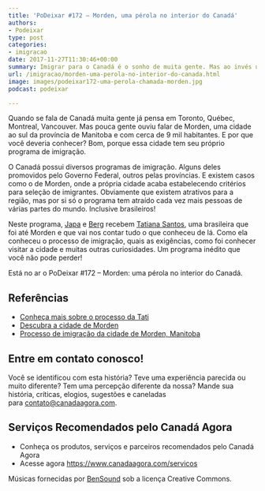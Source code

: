 ```yaml
---
title: 'PoDeixar #172 – Morden, uma pérola no interior do Canadá'
authors:
- Podeixar
type: post
categories:
- imigracao
date: 2017-11-27T11:30:46+00:00
summary: Imigrar para o Canadá é o sonho de muita gente. Mas ao invés um grande centro, por que não uma cidade no interior? Conheça o processo da cidade de Morden!
url: /imigracao/morden-uma-perola-no-interior-do-canada.html
image: images/podeixar172-uma-perola-chamada-morden.jpg
podcast: podeixar

---
```

Quando se fala de Canadá muita gente já pensa em Toronto, Québec, Montreal, Vancouver. Mas pouca gente ouviu falar de Morden, uma cidade ao sul da província de Manitoba e com cerca de 9 mil habitantes. E por que você deveria conhecer? Bom, porque essa cidade tem seu próprio programa de imigração.

O Canadá possui diversos programas de imigração. Alguns deles promovidos pelo Governo Federal, outros pelas províncias. E existem casos como o de Morden, onde a própria cidade acaba estabelecendo critérios para seleção de imigrantes. Obviamente que existem atrativos para a região, mas por si só o programa tem atraído cada vez mais pessoas de várias partes do mundo. Inclusive brasileiros!

Neste programa, [Japa][1] e [Berg][2] recebem [Tatiana Santos][3], uma brasileira que foi até Morden e que vai nos contar tudo o que conheceu de lá. Como ela conheceu o processo de imigração, quais as exigências, como foi conhecer visitar a cidade e muitas outras curiosidades. Um programa inédito que você não pode perder!

Está no ar o PoDeixar #172 &#8211; Morden: uma pérola no interior do Canadá.



## Referências

  * [Conheça mais sobre o processo da Tati][3]
  * <a href="http://www.mordenmb.com/" target="_blank" rel="noopener">Descubra a cidade de Morden</a>
  * <a href="https://www.mordenimmigration.com/" target="_blank" rel="noopener">Processo de imigração da cidade de Morden, Manitoba</a>

## Entre em contato conosco!

Você se identificou com esta história? Teve uma experiência parecida ou muito diferente? Tem uma percepção diferente da nossa? Mande sua história, críticas, elogios, sugestões e caneladas para <contato@canadaagora.com>.

## Serviços Recomendados pelo Canadá Agora

  * Conheça os produtos, serviços e parceiros recomendados pelo Canadá Agora
  * Acesse agora <https://www.canadaagora.com/servicos>

Músicas fornecidas por <a href="http://www.bensound.com/" target="_blank" rel="noopener noreferrer">BenSound</a> sob a licença Creative Commons.

 [1]: /japa
 [2]: /Berg
 [3]: http://www.meninadigital.com